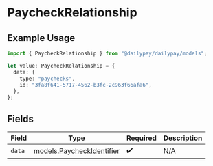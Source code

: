 # PaycheckRelationship

## Example Usage

```typescript
import { PaycheckRelationship } from "@dailypay/dailypay/models";

let value: PaycheckRelationship = {
  data: {
    type: "paychecks",
    id: "3fa8f641-5717-4562-b3fc-2c963f66afa6",
  },
};
```

## Fields

| Field                                                        | Type                                                         | Required                                                     | Description                                                  |
| ------------------------------------------------------------ | ------------------------------------------------------------ | ------------------------------------------------------------ | ------------------------------------------------------------ |
| `data`                                                       | [models.PaycheckIdentifier](../models/paycheckidentifier.md) | :heavy_check_mark:                                           | N/A                                                          |